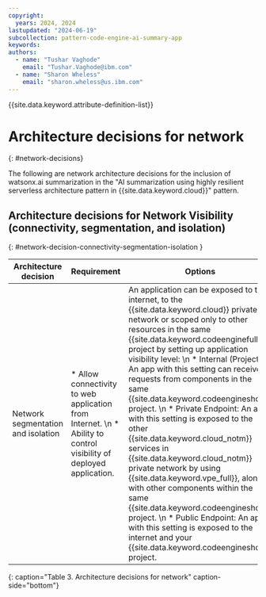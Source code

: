 ```yaml
---
copyright:
  years: 2024, 2024
lastupdated: "2024-06-19"
subcollection: pattern-code-engine-ai-summary-app
keywords:
authors:
  - name: "Tushar Vaghode"
    email: "Tushar.Vaghode@ibm.com"
  - name: "Sharon Wheless"
    email: "sharon.wheless@us.ibm.com"
---
```


{{site.data.keyword.attribute-definition-list}}

# Architecture decisions for network
{: #network-decisions}

The following are network architecture decisions for the inclusion of watsonx.ai summarization in the "AI summarization using highly resilient serverless architecture pattern in {{site.data.keyword.cloud}}" pattern.

## Architecture decisions for Network Visibility (connectivity, segmentation, and isolation)
{: #network-decision-connectivity-segmentation-isolation }

| Architecture decision         | Requirement         | Options      | Decision   | Rationale              |
|------------------------------------|---------------------------|--------------------|-----------------|-----------------------------|
| Network segmentation and isolation | * Allow connectivity to web application from Internet. \n * Ability to control visibility of deployed application. | An application can be exposed to the internet, to the {{site.data.keyword.cloud}} private network or scoped only to other resources in the same {{site.data.keyword.codeenginefull}} project by setting up application visibility level: \n * Internal (Project): An app with this setting can receive requests from components in the same {{site.data.keyword.codeengineshort}} project. \n * Private Endpoint: An app with this setting is exposed to the other {{site.data.keyword.cloud_notm}} services in {{site.data.keyword.cloud_notm}} private network by using {{site.data.keyword.vpe_full}}, along with other components within the same {{site.data.keyword.codeengineshort}} project. \n * Public Endpoint: An app with this setting is exposed to the internet and your {{site.data.keyword.codeengineshort}} project. | Public Endpoint | Public Endpoint: Requirement is to allow connectivity to web application from public internet. |
{: caption="Table 3. Architecture decisions for network" caption-side="bottom"}
